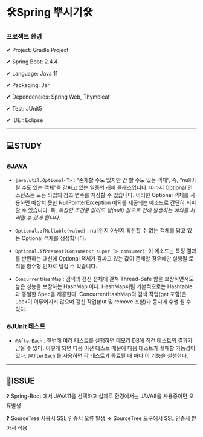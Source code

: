 # 🛠Spring 뿌시기🛠

### 프로젝트 환경

✔ Project: Gradle Project

✔ Spring Boot: 2.4.4

✔ Language: Java 11

✔ Packaging: Jar

✔ Dependencies: Spring Web, Thymeleaf

✔ Test: JUnit5

✔ IDE : Eclipse

---

## 💻STUDY

### 🔥JAVA

- `java.util.Optional<T>` : “존재할 수도 있지만 안 할 수도 있는 객체”, 즉, “null이 될 수도 있는 객체”을 감싸고 있는 일종의 래퍼 클래스입니다. 따라서 Optional 인스턴스는 모든 타입의 참조 변수를 저장할 수 있습니다. 이러한 Optional 객체를 사용하면 예상치 못한 NullPointerException 예외를 제공되는 메소드로 간단히 회피할 수 있습니다.
      즉, *복잡한 조건문 없이도 널(null) 값으로 인해 발생하는 예외를 처리할 수 있게 됩니다.*

- `Optional.ofNullable(value)` : null인지 아닌지 확신할 수 없는 객체를 담고 있는 Optional 객체를 생성합니다.
- `Optional.ifPresent(Consumer<? super T> consumer)`: 이 메소드는 특정 결과를 반환하는 대신에 Optional 객체가 감싸고 있는 값이 존재할 경우에만 실행될 로직을 함수형 인자로 넘길 수 있습니다.
- `ConcurrentHashMap` : 검색과 갱신 전체에 걸쳐 Thread-Safe 함을 보장하면서도 높은 성능을 보장하는 HashMap 이다. HashMap처럼 기본적으로는 Hashtable 과 동일한 Spec을 제공한다. ConcurrentHashMap의 검색 작업(get 포함)은 Lock이 이루어지지 않으며 갱신 작업(put 및 remove 포함)과 동시에 수행 될 수 있다.

### 🔥JUnit 테스트

- `@AfterEach` : 한번에 여러 테스트를 실행하면 메모리 DB에 직전 테스트의 결과가 남을 수 있다. 이렇게 되면 다음 이전 테스트 때문에 다음 테스트가 실패할 가능성이 있다. `@AfterEach` 를 사용하면 각 테스트가 종료될 때 마다 이 기능을 실행한다.

---

## 📢ISSUE

❓ Spring-Boot 에서 JAVA11을 선택하고 실제로 환경에서는 JAVA8을 사용중이면 오류발생

❓ SourceTree 사용시 SSL 인증서 오류 발생 → SourceTree 도구에서 SSL 인증서 받아서 적용
